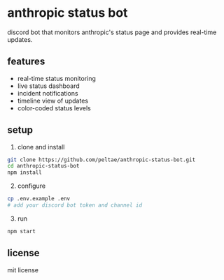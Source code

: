 # anthropic status bot

discord bot that monitors anthropic's status page and provides real-time updates.

## features

- real-time status monitoring
- live status dashboard
- incident notifications
- timeline view of updates
- color-coded status levels

## setup

1. clone and install
```bash
git clone https://github.com/peltae/anthropic-status-bot.git
cd anthropic-status-bot
npm install
```

2. configure
```bash
cp .env.example .env
# add your discord bot token and channel id
```

3. run
```bash
npm start
```

## license

mit license